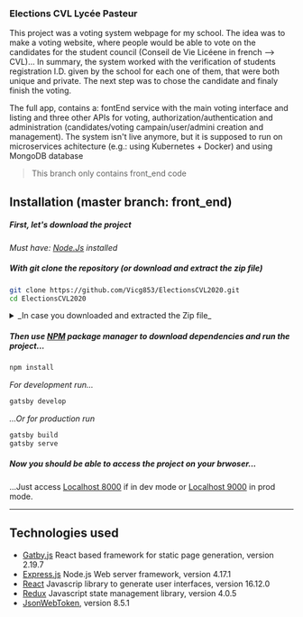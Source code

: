 ### Elections CVL Lycée Pasteur
This project was a voting system webpage for my school. The idea was to make a voting website, where people would be able to vote on the candidates for the student council (Conseil de Vie Licéene in french --> CVL)...
In summary, the system worked with the verification of students registration I.D. given by the school for each one of them, that were both unique and private. The next step was to chose the candidate and finaly finish the voting. 

The full app, contains a: fontEnd service with the main voting interface and listing and three other APIs for voting, authorization/authentication and administration (candidates/voting campain/user/admini creation and management).
The system isn't live anymore, but it is supposed to run on microservices achitecture (e.g.: using Kubernetes + Docker) and using MongoDB database

> This branch only contains front_end code

## Installation (master branch: front_end)
##### First, let's download the project
_Must have: [Node.Js](https://nodejs.dev/) installed_
##### With git clone the repository (or download and extract the zip file)
```bash
git clone https://github.com/Vicg853/ElectionsCVL2020.git
cd ElectionsCVL2020
```
<details>
    <summary>_In case you downloaded and extracted the Zip file_</summary>
    <p>
        ```cd [download repository path]/ElectionsCVL2020```
    </p>
</details>

##### Then use [NPM](https://docs.npmjs.com/) package manager to download dependencies and run the project...
```bash
npm install
```
_For development run..._
```bash
gatsby develop
```
_...Or for production run_
```bash
gatsby build
gatsby serve
```
##### Now you should be able to access the project on your brwoser...
...Just access [Localhost 8000](http://localhost:8000/) if in dev mode or [Localhost 9000](http://localhost:9000/) in prod mode.

- - - - 

## Technologies used
- [Gatby.js](https://gatsbyjs.com/) React based framework for static page generation, version 2.19.7
- [Express.js](https://expressjs.com/) Node.js Web server framework, version 4.17.1
- [React](reactjs.org) Javascrip library to generate user interfaces, version 16.12.0
- [Redux](https://redux.js.org/) Javascript state management library, version 4.0.5
- [JsonWebToken](https://jwt.io/), version 8.5.1
